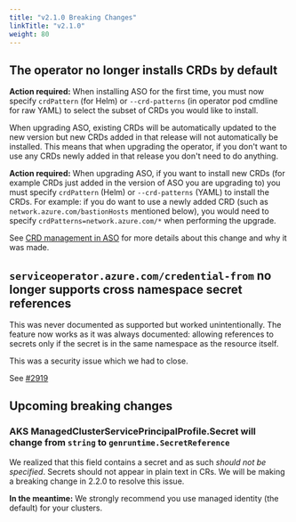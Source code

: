 ```yaml
---
title: "v2.1.0 Breaking Changes"
linkTitle: "v2.1.0"
weight: 80
---
```


## The operator no longer installs CRDs by default

**Action required:** When installing ASO for the first time, you must now specify `crdPattern` (for Helm) or `--crd-patterns` 
(in operator pod cmdline for raw YAML) to select the subset of CRDs you would like to install.

When upgrading ASO, existing CRDs will be automatically updated to the new version but new CRDs added in that release 
will not automatically be installed. 
This means that when upgrading the operator, if you don't want to use any CRDs newly added in that release you don't 
need to do anything.

**Action required:** When upgrading ASO, if you want to install new CRDs (for example CRDs just added in the version of 
ASO you are upgrading to) you must specify `crdPattern` (Helm) or `--crd-patterns` (YAML) to install the CRDs. 
For example: if you do want to use a newly added CRD (such as `network.azure.com/bastionHosts` mentioned
below), you would need to specify `crdPatterns=network.azure.com/*` when performing the upgrade.

See [CRD management in ASO](https://azure.github.io/azure-service-operator/guide/crd-management/) for more details 
about this change and why it was made.

## `serviceoperator.azure.com/credential-from` no longer supports cross namespace secret references

This was never documented as supported but worked unintentionally. The feature now works as it was always documented: 
allowing references to secrets only if the secret is in the same namespace as the resource itself.

This was a security issue which we had to close.

See [#2919](https://github.com/Azure/azure-service-operator/pull/2919)

## Upcoming breaking changes

### AKS ManagedClusterServicePrincipalProfile.Secret will change from `string` to `genruntime.SecretReference`

We realized that this field contains a secret and as such _should not be specified_. Secrets should not appear in plain
text in CRs. We will be making a breaking change in 2.2.0 to resolve this issue.

**In the meantime:** We strongly recommend you use managed identity (the default) for your clusters.